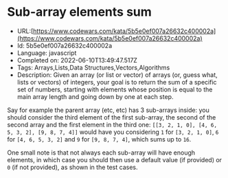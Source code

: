 # Sub-array elements sum

 - URL:[https://www.codewars.com/kata/5b5e0ef007a26632c400002a](https://www.codewars.com/kata/5b5e0ef007a26632c400002a)
 - Id: 5b5e0ef007a26632c400002a
 - Language: javascript
 - Completed on: 2022-06-10T13:49:47.517Z
 - Tags: Arrays,Lists,Data Structures,Vectors,Algorithms
 - Description:
Given an array (or list or vector) of arrays (or, guess what, lists or vectors) of integers, your goal is to return the sum of a specific set of numbers, starting with elements whose position is equal to the main array length and going down by one at each step.

Say for example the parent array (etc, etc) has 3 sub-arrays inside: you should consider the third  element of the first sub-array, the second of the second array and the first element in the third one: `[[3, 2, 1, 0], [4, 6, 5, 3, 2], [9, 8, 7, 4]]` would have you considering `1` for `[3, 2, 1, 0]`, `6` for `[4, 6, 5, 3, 2]` and `9` for `[9, 8, 7, 4]`, which sums up to `16`.

One small note is that not always each sub-array will have enough elements, in which case you should then use a default value (if provided) or `0` (if not provided), as shown in the test cases.
